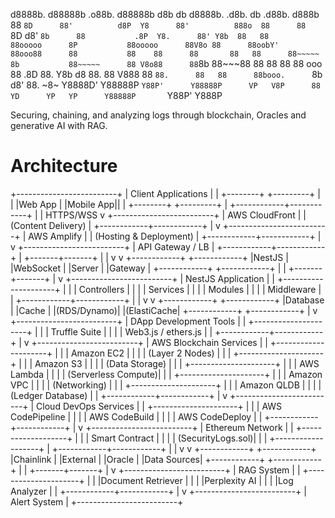 d8888b.      d88888b       .o88b.      d88888b      d8b   db      d8888b.       .d8b.       db            .d88b.        d888b  
88  `8D      88'          d8P  Y8      88'          888o  88      88  `8D      d8' `8b      88           .8P  Y8.      88' Y8b 
88   88      88ooooo      8P           88ooooo      88V8o 88      88oobY'      88ooo88      88           88    88      88      
88   88      88~~~~~      8b           88~~~~~      88 V8o88      88`8b        88~~~88      88           88    88      88  ooo 
88  .8D      88.          Y8b  d8      88.          88  V888      88 `88.      88   88      88booo.      `8b  d8'      88. ~8~ 
Y8888D'      Y88888P       `Y88P'      Y88888P      VP   V8P      88   YD      YP   YP      Y88888P       `Y88P'        Y888P  

Securing, chaining, and analyzing logs through blockchain, Oracles and generative AI with RAG.


# Architecture

+-------------------------+
|    Client Applications  |
|  +--------+ +---------+ |
|  |Web App | |Mobile App||
|  +--------+ +---------+ |
+------------+------------+
             |
             | HTTPS/WSS
             v
+-------------------------+
|   AWS CloudFront        |
| (Content Delivery)      |
+------------+------------+
             |
             v
+-------------------------+
|   AWS Amplify           |
| (Hosting & Deployment)  |
+------------+------------+
             |
             v
+-------------------------+
|   API Gateway / LB      |
+------------+------------+
             |
     +-------+-------+
     |               |
     v               v
+------------+ +------------+
|NestJS      | |WebSocket   |
|Server      | |Gateway     |
+------------+ +------------+
     |               |
     +-------+-------+
             |
             v
+-------------------------+
|   NestJS Application    |
| +---------------------+ |
| | Controllers         | |
| | Services            | |
| | Modules             | |
| | Middleware          | |
+------------+------------+
     |               |
     v               v
+------------+ +------------+
|Database    | |Cache       |
|(RDS/Dynamo)| |(ElastiCache|
+------------+ +------------+
             |
             v
+-------------------------+
| DApp Development Tools  |
| +---------------------+ |
| | Truffle Suite       | |
| | Web3.js / ethers.js | |
+------------+------------+
             |
             v
+-------------------------+
| AWS Blockchain Services |
| +---------------------+ |
| | Amazon EC2          | |
| | (Layer 2 Nodes)     | |
| +---------------------+ |
| | Amazon S3           | |
| | (Data Storage)      | |
| +---------------------+ |
| | AWS Lambda          | |
| | (Serverless Compute)| |
| +---------------------+ |
| | Amazon VPC          | |
| | (Networking)        | |
| +---------------------+ |
| | Amazon QLDB         | |
| | (Ledger Database)   | |
+------------+------------+
             |
             v
+-------------------------+
| Cloud DevOps Services   |
| +---------------------+ |
| | AWS CodePipeline    | |
| | AWS CodeBuild       | |
| | AWS CodeDeploy      | |
+------------+------------+
             |
             v
+-------------------------+
|   Ethereum Network      |
|  +-------------------+  |
|  |  Smart Contract   |  |
|  | (SecurityLogs.sol)|  |
|  +-------------------+  |
+------------+------------+
     |               |
     v               v
+------------+ +------------+
|Chainlink   | |External    |
|Oracle      | |Data Sources|
+------------+ +------------+
     |               |
     +-------+-------+
             |
             v
+-------------------------+
|   RAG System            |
| +---------------------+ |
| |Document Retriever   | |
| |Perplexity AI        | |
| |Log Analyzer         | |
+------------+------------+
             |
             v
+-------------------------+
|   Alert System          |
+-------------------------+
